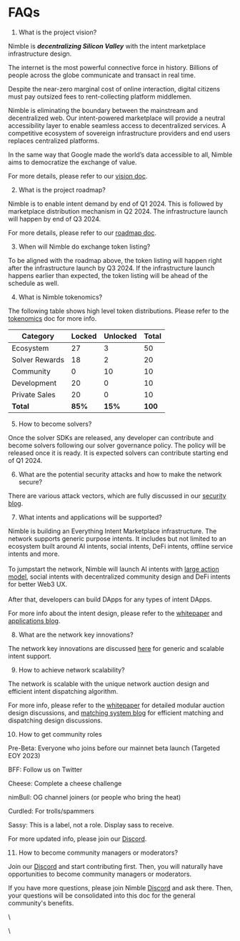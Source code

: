 # FAQs

1. What is the project vision?

Nimble is _**decentralizing Silicon Valley**_ with the intent marketplace infrastructure design.

The internet is the most powerful connective force in history. Billions of people across the globe communicate and transact in real time.

Despite the near-zero marginal cost of online interaction, digital citizens must pay outsized fees to rent-collecting platform middlemen.

Nimble is eliminating the boundary between the mainstream and decentralized web. Our intent-powered marketplace will provide a neutral accessibility layer to enable seamless access to decentralized services. A competitive ecosystem of sovereign infrastructure providers and end users replaces centralized platforms.

In the same way that Google made the world’s data accessible to all, Nimble aims to democratize the exchange of value.

For more details, please refer to our [vision doc](https://docs.nimble.technology/).

2. What is the project roadmap?

Nimble is to enable intent demand by end of Q1 2024. This is followed by marketplace distribution mechanism in Q2 2024. The infrastructure launch will happen by end of Q3 2024.

For more details, please refer to our [roadmap doc](https://docs.nimble.technology/intent-solicitation/roadmap).

3. When will Nimble do exchange token listing?

To be aligned with the roadmap above, the token listing will happen right after the infrastructure launch by Q3 2024. If the infrastructure launch happens earlier than expected, the token listing will be ahead of the schedule as well.

4. What is Nimble tokenomics?

The following table shows high level token distributions. Please refer to the [tokenomics](https://docs.nimble.technology/intent-solicitation/tokenomics) doc for more info.

| Category       | Locked  | Unlocked | Total   |
| -------------- | ------- | -------- | ------- |
| Ecosystem      | 27      | 3        | 50      |
| Solver Rewards | 18      | 2        | 20      |
| Community      | 0       | 10       | 10      |
| Development    | 20      | 0        | 10      |
| Private Sales  | 20      | 0        | 10      |
| **Total**      | **85%** | **15%**  | **100** |

5. How to become solvers?

Once the solver SDKs are released, any developer can contribute and become solvers following our solver governance policy. The policy will be released once it is ready. It is expected solvers can contribute starting end of Q1 2024.

6. What are the potential security attacks and how to make the network secure?

There are various attack vectors, which are fully discussed in our [security blog](https://docs.nimble.technology/practical-intents/intent-verification-and-security).

7. What intents and applications will be supported?

Nimble is building an Everything Intent Marketplace infrastructure. The network supports generic purpose intents. It includes but not limited to an ecosystem built around AI intents, social intents, DeFi intents, offline service intents and more.\
\
To jumpstart the network, Nimble will launch AI intents with [large action model](https://docs.nimble.technology/practical-intents/natural-language-intents), social intents with decentralized community design and DeFi intents for better Web3 UX.\
\
After that, developers can build DApps for any types of intent DApps.

For more info about the intent design, please refer to the [whitepaper](https://docs.nimble.technology/intent-digest/whitepaper) and [applications blog](https://docs.nimble.technology/intent-solicitation/marketplace-applications).

8. What are the network key innovations?

The network key innovations are discussed [here](https://docs.nimble.technology/intent-digest/key-innovations) for generic and scalable intent support.

9. How to achieve network scalability?

The network is scalable with the unique network auction design and efficient intent dispatching algorithm.

For more info, please refer to the [whitepaper](https://docs.nimble.technology/intent-digest/whitepaper) for detailed modular auction design discussions, and [matching system blog](https://docs.nimble.technology/practical-intents/intent-matching-and-dispatching) for efficient matching and dispatching design discussions.

10. How to get community roles

Pre-Beta: Everyone who joins before our mainnet beta launch (Targeted EOY 2023)

BFF: Follow us on Twitter

Cheese: Complete a cheese challenge

nimBull: OG channel joiners (or people who bring the heat)&#x20;

Curdled: For trolls/spammers&#x20;

Sassy: This is a label, not a role. Display sass to receive.

For more updated info, please join our [Discord](https://discord.gg/9VgEwsA7xJ).

11. How to become community managers or moderators?

Join our [Discord](https://discord.gg/9VgEwsA7xJ) and start contributing first. Then, you will naturally have opportunities to become community managers or moderators.



If you have more questions, please join Nimble [Discord](https://discord.gg/9VgEwsA7xJ) and ask there. Then, your questions will be consolidated into this doc for the general community's benefits.



\


\
